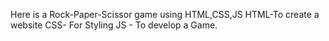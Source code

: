 Here is a Rock-Paper-Scissor game using HTML,CSS,JS
HTML-To create a website
CSS- For Styling
JS - To develop a Game.
